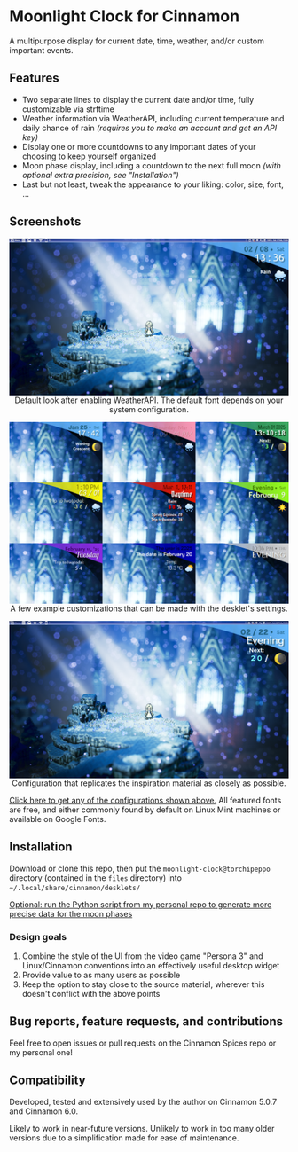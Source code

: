 # Moonlight Clock for Cinnamon

A multipurpose display for current date, time, weather, and/or custom important events.

## Features
- Two separate lines to display the current date and/or time,
  fully customizable via strftime
- Weather information via WeatherAPI,
  including current temperature and daily chance of rain
  *(requires you to make an account and get an API key)*
- Display one or more countdowns to any important dates of your choosing
  to keep yourself organized
- Moon phase display, including a countdown to the next full moon
  *(with optional extra precision, see "Installation")*
- Last but not least, tweak the appearance to your liking: color, size, font, ...

## Screenshots
<!-- TODO must become https://cinnamon-spices.linuxmint.com/git/desklets/<UUID>/<REPO-PATH> -->

<p align="center">
<img src="screenshot.png" align="middle"><br>
Default look after enabling WeatherAPI. The default font depends on your system configuration.
</p>

<p align="center">
<img src="assets/screenshot-customization-showcase.png" align="middle"><br>
A few example customizations that can be made with the desklet's settings.
</p>

<p align="center">
<img src="assets/screenshot-p3-mode.png" align="middle"><br>
Configuration that replicates the inspiration material as closely as possible.
</p>

[Click here to get any of the configurations shown above.](https://github.com/torchipeppo/p3-clock-for-cinnamon/tree/master/custom_compendium) All featured fonts are free, and either commonly found by default on Linux Mint machines or available on Google Fonts. 

## Installation
Download or clone this repo, then put the `moonlight-clock@torchipeppo` directory
(contained in the `files` directory) into `~/.local/share/cinnamon/desklets/`

[Optional: run the Python script from my personal repo to generate more precise
data for the moon phases](https://github.com/torchipeppo/p3-clock-for-cinnamon/tree/master/lunar_calendar_generation)

### Design goals
1. Combine the style of the UI from the video game "Persona 3" and
   Linux/Cinnamon conventions into an effectively useful desktop widget
2. Provide value to as many users as possible
3. Keep the option to stay close to the source material, wherever this doesn't
   conflict with the above points

## Bug reports, feature requests, and contributions
Feel free to open issues or pull requests on the Cinnamon Spices repo
or my personal one!

## Compatibility
Developed, tested and extensively used by the author on Cinnamon 5.0.7 and Cinnamon 6.0.

Likely to work in near-future versions. Unlikely to work in too many older
versions due to a simplification made for ease of maintenance.
